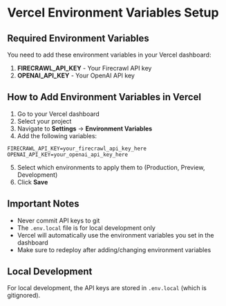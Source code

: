 # Vercel Environment Variables Setup

## Required Environment Variables

You need to add these environment variables in your Vercel dashboard:

1. **FIRECRAWL_API_KEY** - Your Firecrawl API key
2. **OPENAI_API_KEY** - Your OpenAI API key

## How to Add Environment Variables in Vercel

1. Go to your Vercel dashboard
2. Select your project
3. Navigate to **Settings** → **Environment Variables**
4. Add the following variables:

```
FIRECRAWL_API_KEY=your_firecrawl_api_key_here
OPENAI_API_KEY=your_openai_api_key_here
```

5. Select which environments to apply them to (Production, Preview, Development)
6. Click **Save**

## Important Notes

- Never commit API keys to git
- The `.env.local` file is for local development only
- Vercel will automatically use the environment variables you set in the dashboard
- Make sure to redeploy after adding/changing environment variables

## Local Development

For local development, the API keys are stored in `.env.local` (which is gitignored).